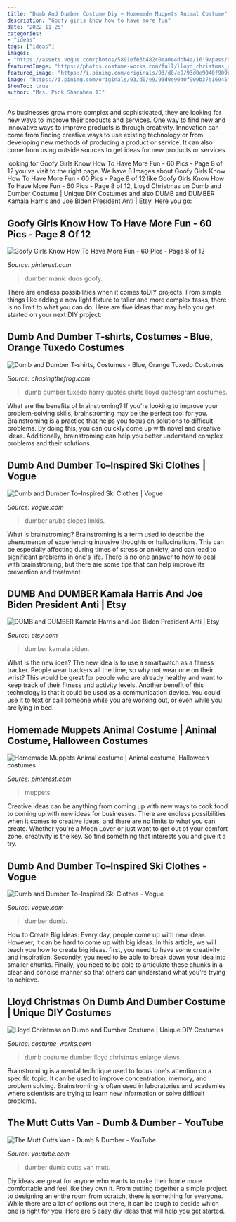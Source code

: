 ```yaml
---
title: "Dumb And Dumber Costume Diy ~ Homemade Muppets Animal Costume"
description: "Goofy girls know how to have more fun"
date: "2022-11-25"
categories:
- "ideas"
tags: ["ideas"]
images:
- "https://assets.vogue.com/photos/5891efe3b482c0ea0e4dbb4a/16:9/pass/dumb-and-dumber-how-to-not-look-slopes-0.jpg"
featuredImage: "https://photos.costume-works.com/full/lloyd_christmas_on_dumb_and_dumber2.jpg"
featured_image: "https://i.pinimg.com/originals/93/d0/e9/93d0e9040f909b37e16945f7709e58fb.jpg"
image: "https://i.pinimg.com/originals/93/d0/e9/93d0e9040f909b37e16945f7709e58fb.jpg"
ShowToc: true
author: "Mrs. Pink Shanahan II"
---
```



As businesses grow more complex and sophisticated, they are looking for new ways to improve their products and services. One way to find new and innovative ways to improve products is through creativity. Innovation can come from finding creative ways to use existing technology or from developing new methods of producing a product or service. It can also come from using outside sources to get ideas for new products or services.

	

		
looking for Goofy Girls Know How To Have More Fun - 60 Pics - Page 8 of 12 you've visit to the right page. We have 8 Images about Goofy Girls Know How To Have More Fun - 60 Pics - Page 8 of 12 like Goofy Girls Know How To Have More Fun - 60 Pics - Page 8 of 12, Lloyd Christmas on Dumb and Dumber Costume | Unique DIY Costumes and also DUMB and DUMBER Kamala Harris and Joe Biden President Anti | Etsy. Here you go:
		
    
## Goofy Girls Know How To Have More Fun - 60 Pics - Page 8 Of 12

<img loading=lazy src="https://i.pinimg.com/originals/93/d0/e9/93d0e9040f909b37e16945f7709e58fb.jpg" onerror="this.onerror=null;this.src='https://tse3.mm.bing.net/th?id=OIP.4UQYNMwyUOXLgmyJOdo-HAHaJ6&amp;pid=15.1';" alt="Goofy Girls Know How To Have More Fun - 60 Pics - Page 8 of 12">

_Source: pinterest.com_

>dumber manic duos goofy. 

	

There are endless possibilities when it comes toDIY projects. From simple things like adding a new light fixture to taller and more complex tasks, there is no limit to what you can do. Here are five ideas that may help you get started on your next DIY project: 

    
## Dumb And Dumber T-shirts, Costumes - Blue, Orange Tuxedo Costumes

<img loading=lazy src="http://www.chasingthefrog.com/t-shirts/dumbanddumber/cstms-bg.jpg" onerror="this.onerror=null;this.src='https://tse3.mm.bing.net/th?id=OIP._sWD4Ij4VCsrbpshvuJQpgHaIk&amp;pid=15.1';" alt="Dumb and Dumber T-shirts, Costumes - Blue, Orange Tuxedo Costumes">

_Source: chasingthefrog.com_

>dumb dumber tuxedo harry quotes shirts lloyd quotesgram costumes. 

	

What are the benefits of brainstroming?
If you're looking to improve your problem-solving skills, brainstroming may be the perfect tool for you. Brainstroming is a practice that helps you focus on solutions to difficult problems. By doing this, you can quickly come up with novel and creative ideas. Additionally, brainstroming can help you better understand complex problems and their solutions.

    
## Dumb And Dumber To–Inspired Ski Clothes | Vogue

<img loading=lazy src="https://assets.vogue.com/photos/5891efe3b482c0ea0e4dbb4a/master/w_1600%2Cc_limit/dumb-and-dumber-how-to-not-look-slopes-0.jpg" onerror="this.onerror=null;this.src='https://tse4.mm.bing.net/th?id=OIP.qV_pqkmm6zCMXPF7aMPUQAHaEH&amp;pid=15.1';" alt="Dumb and Dumber To–Inspired Ski Clothes | Vogue">

_Source: vogue.com_

>dumber aruba slopes linkis. 

	

What is brainstroming?
Brainstroming is a term used to describe the phenomenon of experiencing intrusive thoughts or hallucinations. This can be especially affecting during times of stress or anxiety, and can lead to significant problems in one's life. There is no one answer to how to deal with brainstroming, but there are some tips that can help improve its prevention and treatment.

    
## DUMB And DUMBER Kamala Harris And Joe Biden President Anti | Etsy

<img loading=lazy src="https://i.etsystatic.com/10025532/r/il/7d066d/2780266844/il_1140xN.2780266844_era8.jpg" onerror="this.onerror=null;this.src='https://tse2.mm.bing.net/th?id=OIP.lI6Foq4G_5opE_LqyGn_gwHaHa&amp;pid=15.1';" alt="DUMB and DUMBER Kamala Harris and Joe Biden President Anti | Etsy">

_Source: etsy.com_

>dumber kamala biden. 

	

What is the new idea?
The new idea is to use a smartwatch as a fitness tracker. People wear trackers all the time, so why not wear one on their wrist? This would be great for people who are already healthy and want to keep track of their fitness and activity levels. Another benefit of this technology is that it could be used as a communication device. You could use it to text or call someone while you are working out, or even while you are lying in bed.

    
## Homemade Muppets Animal Costume | Animal Costume, Halloween Costumes

<img loading=lazy src="https://i.pinimg.com/originals/25/69/b3/2569b363dea29608738dfdd595e44c59.jpg" onerror="this.onerror=null;this.src='https://tse1.mm.bing.net/th?id=OIP.8pz0cBpVh2-KXTjuXhnJzAHaPP&amp;pid=15.1';" alt="Homemade Muppets Animal costume | Animal costume, Halloween costumes">

_Source: pinterest.com_

>muppets. 

	

Creative ideas can be anything from coming up with new ways to cook food to coming up with new ideas for businesses. There are endless possibilities when it comes to creative ideas, and there are no limits to what you can create. Whether you're a Moon Lover or just want to get out of your comfort zone, creativity is the key. So find something that interests you and give it a try.

    
## Dumb And Dumber To–Inspired Ski Clothes - Vogue

<img loading=lazy src="https://assets.vogue.com/photos/5891efe3b482c0ea0e4dbb4a/16:9/pass/dumb-and-dumber-how-to-not-look-slopes-0.jpg" onerror="this.onerror=null;this.src='https://tse1.mm.bing.net/th?id=OIP.pXNZYagEJvyZ2y2zR_IEwwHaEK&amp;pid=15.1';" alt="Dumb and Dumber To–Inspired Ski Clothes - Vogue">

_Source: vogue.com_

>dumber dumb. 

	

How to Create Big Ideas:
Every day, people come up with new ideas. However, it can be hard to come up with big ideas. In this article, we will teach you how to create big ideas. first, you need to have some creativity and inspiration. Secondly, you need to be able to break down your idea into smaller chunks. Finally, you need to be able to articulate these chunks in a clear and concise manner so that others can understand what you’re trying to achieve.

    
## Lloyd Christmas On Dumb And Dumber Costume | Unique DIY Costumes

<img loading=lazy src="https://photos.costume-works.com/full/lloyd_christmas_on_dumb_and_dumber2.jpg" onerror="this.onerror=null;this.src='https://tse4.mm.bing.net/th?id=OIP.pbhDTqcX71wj7xOTt-m8oQHaH0&amp;pid=15.1';" alt="Lloyd Christmas on Dumb and Dumber Costume | Unique DIY Costumes">

_Source: costume-works.com_

>dumb costume dumber lloyd christmas enlarge views. 

	

Brainstroming is a mental technique used to focus one's attention on a specific topic. It can be used to improve concentration, memory, and problem solving. Brainstroming is often used in laboratories and academies where scientists are trying to learn new information or solve difficult problems.

    
## The Mutt Cutts Van - Dumb &amp; Dumber - YouTube

<img loading=lazy src="http://i.ytimg.com/vi/2psye6U9tHA/maxresdefault.jpg" onerror="this.onerror=null;this.src='https://tse2.mm.bing.net/th?id=OIP._4q-2p3-ecEWEujIPRvr-gHaEK&amp;pid=15.1';" alt="The Mutt Cutts Van - Dumb &amp; Dumber - YouTube">

_Source: youtube.com_

>dumber dumb cutts van mutt. 

	

Diy ideas are great for anyone who wants to make their home more comfortable and feel like they own it. From putting together a simple project to designing an entire room from scratch, there is something for everyone. While there are a lot of options out there, it can be tough to decide which one is right for you. Here are 5 easy diy ideas that will help you get started.

